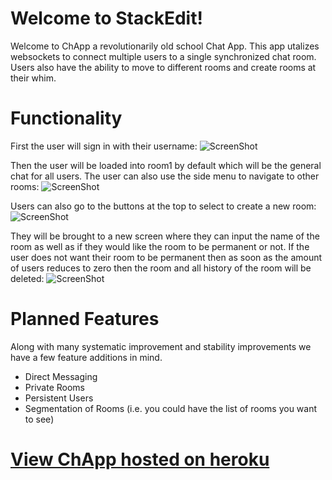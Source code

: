 # Welcome to StackEdit!

Welcome to ChApp a revolutionarily old school Chat App. This app utalizes websockets to connect multiple users to a single synchronized chat room. Users also have the ability to move to different rooms and create rooms at their whim. 

# Functionality
First the user will sign in with their username: 
![ScreenShot](https://github.com/tyof45/ChApp/blob/master/images/chappLogin.png)

Then the user will be loaded into room1 by default which will be the general chat for all users. The user can also use the side menu to navigate to other rooms: 
![ScreenShot](https://github.com/tyof45/ChApp/blob/master/images/chappChat.PNG)

Users can also go to the buttons at the top to select to create a new room: 
![ScreenShot](https://github.com/tyof45/ChApp/blob/master/images/View%20Create%20Rooms.PNG)

They will be brought to a new screen where they can input the name of the room as well as if they would like the room to be permanent or not. If the user does not want their room to be permanent then as soon as the amount of users reduces to zero then the room and all history of the room will be deleted:
![ScreenShot](https://github.com/tyof45/ChApp/blob/master/images/newRoom.PNG)

# Planned Features
Along with many systematic improvement and stability improvements we have a few feature additions in mind.
- Direct Messaging 
- Private Rooms
- Persistent Users 
- Segmentation of Rooms (i.e. you could have the list of rooms you want to see)

# [View ChApp hosted on heroku](https://chapp-parker.herokuapp.com/)
